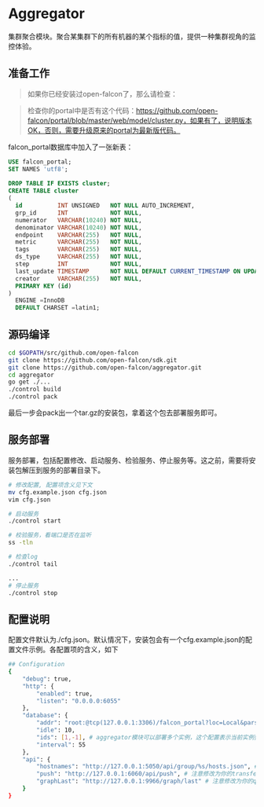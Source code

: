 # Aggregator

集群聚合模块。聚合某集群下的所有机器的某个指标的值，提供一种集群视角的监控体验。

## 准备工作

> 如果你已经安装过open-falcon了，那么请检查：

> 检查你的portal中是否有这个代码：https://github.com/open-falcon/portal/blob/master/web/model/cluster.py，如果有了，说明版本OK，否则，需要升级原来的portal为最新版代码。

falcon_portal数据库中加入了一张新表：

```sql
USE falcon_portal;
SET NAMES 'utf8';
 
DROP TABLE IF EXISTS cluster;
CREATE TABLE cluster
(
  id          INT UNSIGNED   NOT NULL AUTO_INCREMENT,
  grp_id      INT            NOT NULL,
  numerator   VARCHAR(10240) NOT NULL,
  denominator VARCHAR(10240) NOT NULL,
  endpoint    VARCHAR(255)   NOT NULL,
  metric      VARCHAR(255)   NOT NULL,
  tags        VARCHAR(255)   NOT NULL,
  ds_type     VARCHAR(255)   NOT NULL,
  step        INT            NOT NULL,
  last_update TIMESTAMP      NOT NULL DEFAULT CURRENT_TIMESTAMP ON UPDATE CURRENT_TIMESTAMP,
  creator     VARCHAR(255)   NOT NULL,
  PRIMARY KEY (id)
)
  ENGINE =InnoDB
  DEFAULT CHARSET =latin1;

```

## 源码编译

```bash
cd $GOPATH/src/github.com/open-falcon
git clone https://github.com/open-falcon/sdk.git
git clone https://github.com/open-falcon/aggregator.git
cd aggregator
go get ./...
./control build
./control pack
```

最后一步会pack出一个tar.gz的安装包，拿着这个包去部署服务即可。

## 服务部署
服务部署，包括配置修改、启动服务、检验服务、停止服务等。这之前，需要将安装包解压到服务的部署目录下。

```bash
# 修改配置, 配置项含义见下文
mv cfg.example.json cfg.json
vim cfg.json

# 启动服务
./control start

# 校验服务，看端口是否在监听
ss -tln

# 检查log
./control tail

...
# 停止服务
./control stop

```

## 配置说明
配置文件默认为./cfg.json。默认情况下，安装包会有一个cfg.example.json的配置文件示例。各配置项的含义，如下

```bash
## Configuration
{
    "debug": true,
    "http": {
        "enabled": true,
        "listen": "0.0.0.0:6055"
    },
    "database": {
        "addr": "root:@tcp(127.0.0.1:3306)/falcon_portal?loc=Local&parseTime=true",
        "idle": 10,
        "ids": [1,-1], # aggregator模块可以部署多个实例，这个配置表示当前实例要处理的数据库中cluster表的id范围
        "interval": 55
    },
    "api": {
        "hostnames": "http://127.0.0.1:5050/api/group/%s/hosts.json", # 注意修改为你的portal的ip:port
        "push": "http://127.0.0.1:6060/api/push", # 注意修改为你的transfer的ip:port
        "graphLast": "http://127.0.0.1:9966/graph/last" # 注意修改为你的query的ip:port
    }
}
       
```
